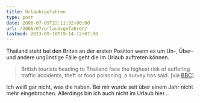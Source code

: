```yaml
---
title: Urlaubsgefahren
type: post
date: 2006-07-09T22:11:32+00:00
url: /2006/07/urlaubsgefahren/
lastmod: 2023-09-10T19:14:12+07:00
---
```

Thailand steht bei den Briten an der ersten Position wenn es um Un-, Über- und andere ungünstige Fälle geht die im Urlaub auftreten können.

> British tourists heading to Thailand face the highest risk of suffering traffic accidents, theft or food poisoning, a survey has said. [via [BBC][1]]

Ich weiß gar nicht, was die haben. Bei mir wurde seit über einem Jahr nicht mehr eingebrochen. Allerdings bin ich auch nicht im Urlaub hier...

 [1]: http://news.bbc.co.uk/2/hi/uk_news/5163754.stm
